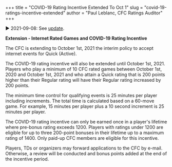 +++
title = "COVID-19 Rating Incentive Extended To Oct 1"
slug = "covid-19-ratings-incentive-extended"
author = "Paul Leblanc, CFC Ratings Auditor"
+++

&#9654; 2021-09-08: See [update](/en/news/2021/09/08/covid-19-ratings-incentive-extended/).

**Extension - Internet Rated Games and COVID-19 Rating Incentive**

The CFC is extending to October 1st, 2021
the interim policy to accept internet events for Quick (Active).

The COVID-19 rating incentive will also be extended until October 1st, 2021.
Players who play a minimum of 10 CFC rated games between October 1st, 2020 and October 1st, 2021
and who attain a Quick rating that is 200 points higher than their Regular rating
will have their Regular rating increased by 200 points.

The minimum time control for qualifying events is 25 minutes per player including increments.
The total time is calculated based on a 60-move game.
For example, 15 minutes per player plus a 10 second increment is 25 minutes per player.

The COVID-19 rating incentive can only be earned once in a player's lifetime where pre-bonus
rating exceeds 1200. Players with ratings under 1200 are eligible for up to three 200-point
bonuses in their lifetime up to a maximum rating of 1400. Only paid-up CFC members are
eligible for this incentive.

Players, TDs or organizers may forward applications to the CFC by e-mail. Otherwise, a review
will be conducted and bonus points added at the end of the incentive period.
